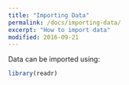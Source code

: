 ```yaml
---
title: "Importing Data"
permalink: /docs/importing-data/
excerpt: "How to import data"
modified: 2016-09-21
---
```


Data can be imported using:

```r
library(readr)
```
